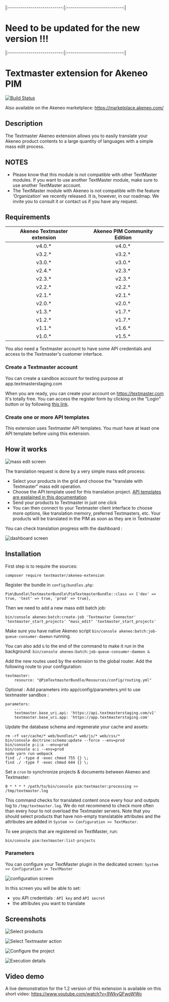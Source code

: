 |:---------------------------:|:----------------------------:|
# Need to be updated for the new version !!!
|:---------------------------:|:----------------------------:|

# Textmaster extension for Akeneo PIM

[![Build Status](https://travis-ci.org/textmaster/akeneo-extension.svg?branch=master)](https://travis-ci.org/textmaster/akeneo-extension)

Also available on the Akeneo marketplace: https://marketplace.akeneo.com/

## Description

The Textmaster Akeneo extension allows you to easily translate your Akeneo product contents to a large quantity of languages with a simple mass edit process.

## NOTES 
- Please know that this module is not compatible with other TextMaster modules. If you want to use another TextMaster module, make sure to use another TextMaster account. 
- The TextMaster module with Akeneo is not compatible with the feature ‘Organization’ we recently released. It is, however, in our roadmap. We invite you to consult it or contact us if you have any request. 


## Requirements

| Akeneo Textmaster extension | Akeneo PIM Community Edition |
|:---------------------------:|:----------------------------:|
| v4.0.*                      | v4.0.*                       |
| v3.2.*                      | v3.2.*                       |
| v3.0.*                      | v3.0.*                       |
| v2.4.*                      | v2.3.*                       |
| v2.3.*                      | v2.3.*                       |
| v2.2.*                      | v2.2.*                       |
| v2.1.*                      | v2.1.*                       |
| v2.0.*                      | v2.0.*                       |
| v1.3.*                      | v1.7.*                       |
| v1.2.*                      | v1.7.*                       |
| v1.1.*                      | v1.6.*                       |
| v1.0.*                      | v1.5.*                       |


You also need a Textmaster account to have some API credentials and access to the Textmaster's customer interface.

### Create a Textmaster account

You can create a sandbox account for testing purpose at app.textmasterstaging.com

When you are ready, you can create your account on https://textmaster.com It's totally free. You can access the register form by clicking on the "Login" button or by following [this link](https://textmaster.com/sign_up).

### Create one or more API templates

This extension uses Textmaster API templates.
You must have at least one API template before using this extension.

## How it works

![mass edit screen](doc/img/mass-edit-01.png)

The translation request is done by a very simple mass edit process:

- Select your products in the grid and choose the "translate with Textmaster" mass edit operation.
- Choose the API template used for this translation project. [API templates are explained in this documentation](doc/resources/API_EN_v2.pdf)
- Send your products to Textmaster in just one click
- You can then connect to your Textmaster client interface to choose more options, like translation memory, preferred Textmasters, etc. Your products will be translated in the PIM as soon as they are in Textmaster

You can check translation progress with the dashboard :

![dashboard screen](doc/img/dashboard-01.png)

## Installation

First step is to require the sources:
```
composer require textmaster/akeneo-extension
```

Register the bundle in `config/bundles.php`:

```
Pim\Bundle\TextmasterBundle\PimTextmasterBundle::class => ['dev' => true, 'test' => true, 'prod' => true],
```

Then we need to add a new mass edit batch job:

```
bin/console akeneo:batch:create-job 'Textmaster Connector' 'textmaster_start_projects' "mass_edit" 'textmaster_start_projects'
```

Make sure you have native Akeneo script `bin/console akeneo:batch:job-queue-consumer-daemon` running.

You can also add `&` to the end of the command to make it run in the background: `bin/console akeneo:batch:job-queue-consumer-daemon &`

Add the new routes used by the extension to the global router. Add the following route to your configuration:

```
textmaster:
    resource: "@PimTextmasterBundle/Resources/config/routing.yml"
```

Optional : Add parameters into app/config/parameters.yml to use textmaster sandbox :

```
parameters:
    ...
    textmaster.base_uri.api: 'https://api.textmasterstaging.com/v1'
    textmaster.base_uri.app: 'https://app.textmasterstaging.com'
```

Update the database schema and regenerate your cache and assets:

```
rm -rf var/cache/* web/bundles/* web/js/* web/css/*
bin/console doctrine:schema:update --force --env=prod
bin/console p:i:a --env=prod
bin/console a:i --env=prod
node yarn run webpack
find ./ -type d -exec chmod 755 {} \;
find ./ -type f -exec chmod 644 {} \;
```

Set a `cron` to synchronize projects & documents between Akeneo and Textmaster:
```
0 * * * * /path/to/bin/console pim:textmaster:processing >> /tmp/textmaster.log
```

This command checks for translated content once every hour and outputs log to `/tmp/textmaster.log`. We do not recommend to check more often than every hour to not overload the Textmaster servers.
Note that you should select products that have non-empty translatable attributes and the attributes are added in `System >> Configuration >> TextMaster`.

To see projects that are registered on TextMaster, run:
```
bin/console pim:textmaster:list-projects
```

### Parameters

You can configure your TextMaster plugin in the dedicated screen: `System >> Configuration >> TextMaster`

![configuration screen](doc/img/configuration-01.png)

In this screen you will be able to set:

- you API credentials : `API key` and `API secret`
- the attributes you want to translate

## Screenshots

![Select products](doc/img/01-select-products.png)

![Select Textmaster action](doc/img/02-select-action.png)

![Configure the project](doc/img/03-configure-project.png)

![Execution details](doc/img/04-execution-details.png)

## Video demo

A live demonstration for the 1.2 version of this extension is available on this short video:
https://www.youtube.com/watch?v=9WkyQFwoWWo
